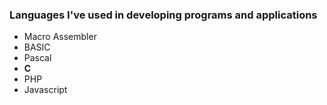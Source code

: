 ### Languages I've used in developing programs and applications
- Macro Assembler
- BASIC
- Pascal
- **C**
- PHP
- Javascript
 
